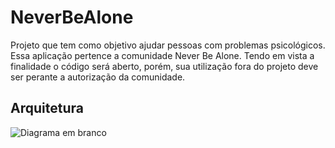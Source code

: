 # NeverBeAlone
Projeto que tem como objetivo ajudar pessoas com problemas psicológicos. Essa aplicação pertence a comunidade Never Be Alone. Tendo em vista a finalidade o código será aberto, porém, sua utilização fora do projeto deve ser perante a autorização da comunidade.
## Arquitetura
![Diagrama em branco](https://user-images.githubusercontent.com/8182066/81455981-41cf8700-9167-11ea-9d9a-eff09a665cb5.png)
